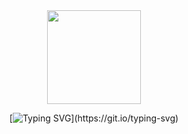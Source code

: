 <div align="center">
  <img src="https://camo.githubusercontent.com/730f1ccdef952fc2148085e467051285c38bb6fa9aabdc9fea8f57b72009ad90/68747470733a2f2f63646e2e6472696262626c652e636f6d2f75736572732f323134353037312f73637265656e73686f74732f343530333731332f6465762e676966" alt="" height="150" style="object-fit: contain;">

[![Typing SVG](https://readme-typing-svg.demolab.com?font=Montserrat&weight=600&pause=1000&color=000000&center=true&Vcenter=true&width=435&lines=Frontend+developer.)](https://git.io/typing-svg)
</div>

